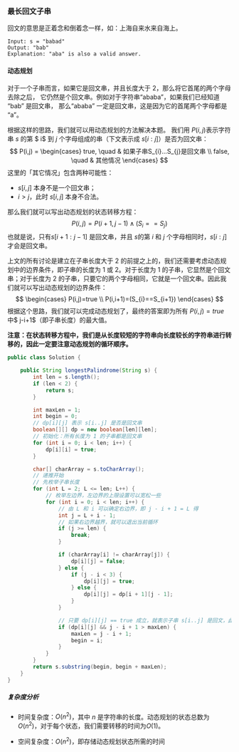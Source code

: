 ### 最长回文子串

回文的意思是正着念和倒着念一样，如：上海自来水来自海上。

```
Input: s = "babad"
Output: "bab"
Explanation: "aba" is also a valid answer.
```

#### 动态规划

对于一个子串而言，如果它是回文串，并且长度大于 2，那么将它首尾的两个字母去除之后，
它仍然是个回文串。例如对于字符串“ababa”，如果我们已经知道 “bab” 是回文串，
那么“ababa” 一定是回文串，这是因为它的首尾两个字母都是 “a”。

根据这样的思路，我们就可以用动态规划的方法解决本题。
我们用 $P(i,j)$表示字符串 $s$ 的第 $ i$ 到 $j$ 个字母组成的串（下文表示成 $s[i:j]$）是否为回文串：
$$
P(i,j) =
\begin{cases}
true, \quad & 如果子串S_{i}...S_{j}是回文串 \\
false, \quad & 其他情况
\end{cases}
$$
这里的「其它情况」包含两种可能性：

- $s[ i,j]$ 本身不是一个回文串；
- $i > j$，此时 $s[i,j]$ 本身不合法。

那么我们就可以写出动态规划的状态转移方程：
$$
P(i,j)=P(i+1,j−1)\wedge(S_{i}==S_{j})
$$
也就是说，只有$s[i+1:j-1]$ 是回文串，并且 $s$的第 $i$ 和 $j$ 个字母相同时，$s[i:j]$才会是回文串。

上文的所有讨论是建立在子串长度大于 2 的前提之上的，我们还需要考虑动态规划中的边界条件，即子串的长度为 1 或 2。对于长度为 1 的子串，它显然是个回文串；对于长度为 2 的子串，只要它的两个字母相同，它就是一个回文串。因此我们就可以写出动态规划的边界条件：
$$
\begin{cases}
P(i,j)=true \\
P(i,i+1)=(S_{i}==S_{i+1})
\end{cases}
$$
根据这个思路，我们就可以完成动态规划了，最终的答案即为所有 $P(i, j)=true$ 中$ j-i+1$（即子串长度）的最大值。

**注意：在状态转移方程中，我们是从长度较短的字符串向长度较长的字符串进行转移的，因此一定要注意动态规划的循环顺序。**

```java
public class Solution {

    public String longestPalindrome(String s) {
        int len = s.length();
        if (len < 2) {
            return s;
        }

        int maxLen = 1;
        int begin = 0;
        // dp[i][j] 表示 s[i..j] 是否是回文串
        boolean[][] dp = new boolean[len][len];
        // 初始化：所有长度为 1 的子串都是回文串
        for (int i = 0; i < len; i++) {
            dp[i][i] = true;
        }

        char[] charArray = s.toCharArray();
        // 递推开始
        // 先枚举子串长度
        for (int L = 2; L <= len; L++) {
            // 枚举左边界，左边界的上限设置可以宽松一些
            for (int i = 0; i < len; i++) {
                // 由 L 和 i 可以确定右边界，即 j - i + 1 = L 得
                int j = L + i - 1;
                // 如果右边界越界，就可以退出当前循环
                if (j >= len) {
                    break;
                }

                if (charArray[i] != charArray[j]) {
                    dp[i][j] = false;
                } else {
                    if (j - i < 3) {
                        dp[i][j] = true;
                    } else {
                        dp[i][j] = dp[i + 1][j - 1];
                    }
                }

                // 只要 dp[i][j] == true 成立，就表示子串 s[i..j] 是回文，此时记录回文长度和起始位置
                if (dp[i][j] && j - i + 1 > maxLen) {
                    maxLen = j - i + 1;
                    begin = i;
                }
            }
        }
        return s.substring(begin, begin + maxLen);
    }
}
```

##### 复杂度分析

- 时间复杂度：$O(n^2)$，其中 $n$ 是字符串的长度。动态规划的状态总数为$O(n^2)$，对于每个状态，我们需要转移的时间为$O(1)$。

- 空间复杂度：$O(n^2)$，即存储动态规划状态所需的时间

  

